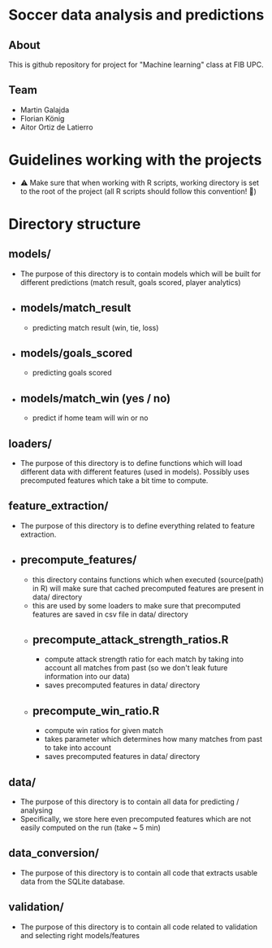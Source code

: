 # Soccer data analysis and predictions

## About
This is github repository for project for "Machine learning" class at FIB UPC.

## Team
- Martin Galajda
- Florian König
- Aitor Ortiz de Latierro

# Guidelines working with the projects
- ⚠️ Make sure that when working with R scripts, working directory is set to the root of the project (all R scripts should follow this convention! 🙏)

# Directory structure

## models/
- The purpose of this directory is to contain models which will be built for different predictions (match result, goals scored, player analytics)

- ## models/match_result
  - predicting match result (win, tie, loss)
- ## models/goals_scored
  - predicting goals scored
- ## models/match_win (yes / no)
  - predict if home team will win or no
## loaders/
- The purpose of this directory is to define functions which will load different data with different features (used in models). Possibly uses precomputed features which take a bit time to compute.

## feature_extraction/
- The purpose of this directory is to define everything related to feature extraction.
- ## precompute_features/
  - this directory contains functions which when executed (source(path) in R) will make sure that cached precomputed features are present in data/ directory
  - this are used by some loaders to make sure that precomputed features are saved in csv file in data/ directory
  - ## precompute_attack_strength_ratios.R
    - compute attack strength ratio for each match by taking into account all matches from past (so we don't leak future information into our data)
    - saves precomputed features in data/ directory
  - ## precompute_win_ratio.R
    - compute win ratios for given match
    - takes parameter which determines how many matches from past to take into account
    - saves precomputed features in data/ directory

## data/
- The purpose of this directory is to contain all data for predicting / analysing
- Specifically, we store here even precomputed features which are not easily computed on the run (take ~ 5 min)

## data_conversion/
- The purpose of this directory is to contain all code that extracts usable data from the SQLite database.

## validation/
- The purpose of this directory is to contain all code related to validation and selecting right models/features
